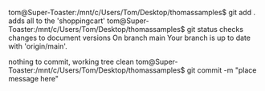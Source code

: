 tom@Super-Toaster:/mnt/c/Users/Tom/Desktop/thomassamples$ git add . adds all to the 'shoppingcart'
tom@Super-Toaster:/mnt/c/Users/Tom/Desktop/thomassamples$ git status checks changes to document versions
On branch main
Your branch is up to date with 'origin/main'.

nothing to commit, working tree clean
tom@Super-Toaster:/mnt/c/Users/Tom/Desktop/thomassamples$  git commit -m "place message here"


<!--REMEMBER THE 3 MOST IMPORTANT COMMANDS: GIT ADD; GIT COMMIT; GIT PUSH>